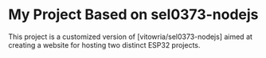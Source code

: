 # My Project Based on sel0373-nodejs

This project is a customized version of [vitowria/sel0373-nodejs] aimed at creating a website for hosting two distinct ESP32 projects.